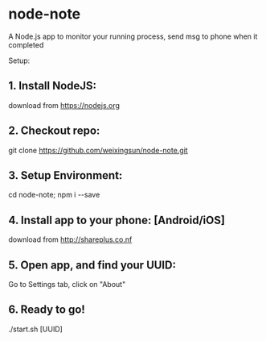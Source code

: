 # node-note
A Node.js app to monitor your running process, send msg to phone when it completed

Setup:

## 1. Install NodeJS: 
   download from https://nodejs.org
   
## 2. Checkout repo:  
   git clone https://github.com/weixingsun/node-note.git
   
## 3. Setup Environment:
   cd node-note; npm i --save
   
## 4. Install app to your phone: [Android/iOS]
   download from http://shareplus.co.nf
   
## 5. Open app, and find your UUID: 
   Go to Settings tab, click on "About"
   
## 6. Ready to go!
   ./start.sh [UUID]
   
